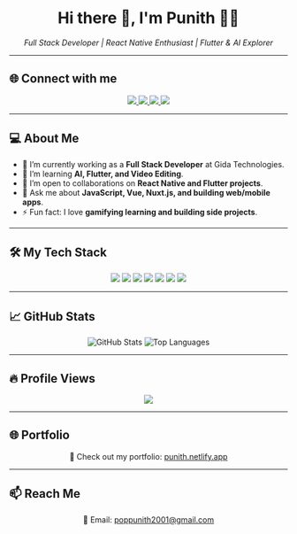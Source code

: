 <h1 align="center">Hi there 👋, I'm Punith 👨‍💻</h1>
<p align="center">
  <i>Full Stack Developer | React Native Enthusiast | Flutter & AI Explorer</i>
</p>

---

## 🌐 Connect with me

<p align="center">
  <a href="https://www.linkedin.com/in/punith-gowda-t-6123aa1a2/" target="_blank">
    <img src="https://img.shields.io/badge/LinkedIn-%230077B5.svg?style=for-the-badge&logo=linkedin&logoColor=white" />
  </a>
  <a href="https://www.instagram.com/black_bad_fury/?hl=en" target="_blank">
    <img src="https://img.shields.io/badge/Instagram-%23E4405F.svg?style=for-the-badge&logo=instagram&logoColor=white" />
  </a>
  <a href="https://twitter.com/its__punith" target="_blank">
    <img src="https://img.shields.io/badge/Twitter-%231DA1F2.svg?style=for-the-badge&logo=twitter&logoColor=white" />
  </a>
  <a href="mailto:poppunith2001@gmail.com">
    <img src="https://img.shields.io/badge/Email-D14836?style=for-the-badge&logo=gmail&logoColor=white" />
  </a>
</p>

---

## 💻 About Me
- 🔭 I’m currently working as a **Full Stack Developer** at Gida Technologies.  
- 🌱 I’m learning **AI, Flutter, and Video Editing**.  
- 👯 I’m open to collaborations on **React Native and Flutter projects**.  
- 💬 Ask me about **JavaScript, Vue, Nuxt.js, and building web/mobile apps**.  
- ⚡ Fun fact: I love **gamifying learning and building side projects**.  

---

## 🛠️ My Tech Stack

<p align="center">
  <img src="https://img.shields.io/badge/JavaScript-F7DF1E?style=for-the-badge&logo=javascript&logoColor=black" />
  <img src="https://img.shields.io/badge/React-61DAFB?style=for-the-badge&logo=react&logoColor=black" />
  <img src="https://img.shields.io/badge/Flutter-02569B?style=for-the-badge&logo=flutter&logoColor=white" />
  <img src="https://img.shields.io/badge/Vue.js-4FC08D?style=for-the-badge&logo=vue.js&logoColor=white" />
  <img src="https://img.shields.io/badge/HTML5-E34F26?style=for-the-badge&logo=html5&logoColor=white" />
  <img src="https://img.shields.io/badge/CSS3-1572B6?style=for-the-badge&logo=css3&logoColor=white" />
  <img src="https://img.shields.io/badge/Nuxt.js-00DC82?style=for-the-badge&logo=nuxtdotjs&logoColor=white" />
</p>

---

## 📈 GitHub Stats

<p align="center">
  <img src="https://github-readme-stats.vercel.app/api?username=punith-gowda&show_icons=true&theme=tokyonight&count_private=true" alt="GitHub Stats" />
  <img src="https://github-readme-stats.vercel.app/api/top-langs/?username=punith-gowda&layout=compact&theme=tokyonight" alt="Top Languages" />
</p>

---

## 🔥 Profile Views
<p align="center">
  <a href="#"><img src="https://badges.pufler.dev/visits/punith-gowda/punith-gowda" /></a>
</p>

---

## 🌐 Portfolio
<p align="center">
  💼 Check out my portfolio: <a href="https://punith.netlify.app" target="_blank">punith.netlify.app</a>
</p>

---

## 📫 Reach Me
<p align="center">
  📧 Email: <a href="mailto:poppunith2001@gmail.com">poppunith2001@gmail.com</a>
</p>
